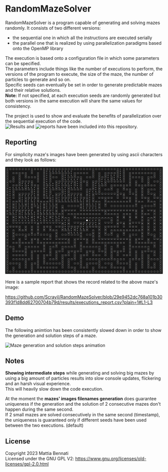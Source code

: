 # RandomMazeSolver

RandomMazeSolver is a program capable of generating and solving mazes randomly.
It consists of two different versions:
- the sequential one in which all the instructions are executed serially
- the parallel one that is realized by using parallelization paradigms based onto the OpenMP library

The execution is based onto a configuration file in which some parameters can be specified.  
The parameters include things like the number of executions to perform, the versions of the program to execute,
the size of the maze, the number of particles to generate and so on.  
Specific seeds can eventually be set in order to generate predictable mazes and their relative solutions.  
**Note:** If not specified, at each execution seeds are randomly generated but both versions in the same execution
will share the same values for consistency.

The project is used to show and evaluate the benefits of parallelization over the sequential execution of the code.  
![Results](https://github.com/Scrayil/RandomMazeSolver/tree/main/results) and ![reports](https://github.com/Scrayil/RandomMazeSolver/tree/main/report) have been included into this repository.

## Reporting
For simplicity maze's images have been generated by using ascii characters and they look as follows:  

![Solved maze's image](https://github.com/Scrayil/RandomMazeSolver/blob/915422667fad7649c702ba4d776dca17ba04e04b/report/media/images/solved_maze.png)    

Here is a sample report that shows the record related to the above maze's image:  

https://github.com/Scrayil/RandomMazeSolver/blob/29e9452dc768a101b30393f1d8dd62700704b79d/results/executions_report.csv?plain=1#L1-L3  

## Demo
The following animtion has been consistently slowed down in order to show the generation and solution steps of a maze.  

![Maze generation and solution steps animation](https://github.com/Scrayil/RandomMazeSolver/blob/11e5d3696a613f06434def7a01b5cf3651ec9e8d/report/media/video/slowed_down_steps.gif) 

## Notes
**Showing intermediate steps** while generating and solving big mazes by using a big amount of particles results into slow console updates, flickering and an harsh visual experience.  
This will heavily slow down the code execution.

At the moment the **mazes' images filenames generation** does guarantee uniqueness if the generation and the solution of 2 consecutive mazes don't happen during the same second.  
If 2 small mazes are solved consecutively in the same second (timestamp), the uniqueness is guaranteed only if different seeds have been used between the two executions. (default)  

## License
Copyright 2023 Mattia Bennati  
Licensed under the GNU GPL V2: https://www.gnu.org/licenses/old-licenses/gpl-2.0.html
